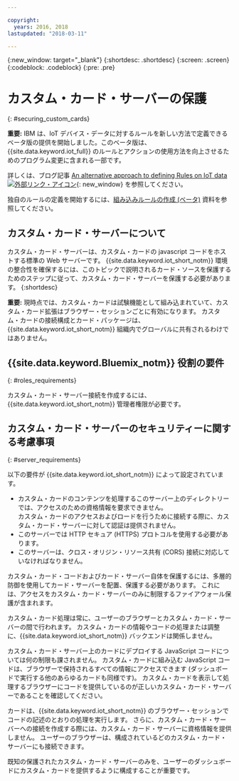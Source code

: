```yaml
---

copyright:
  years: 2016, 2018
lastupdated: "2018-03-11"

---
```


{:new_window: target="\_blank"}
{:shortdesc: .shortdesc}
{:screen: .screen}
{:codeblock: .codeblock}
{:pre: .pre}

# カスタム・カード・サーバーの保護
{: #securing_custom_cards}

**重要:** IBM は、IoT デバイス・データに対するルールを新しい方法で定義できるベータ版の提供を開始しました。このベータ版は、{{site.data.keyword.iot_full}} のルールとアクションの使用方法を向上させるためのプログラム変更に含まれる一部です。

詳しくは、ブログ記事 [An alternative approach to defining Rules on IoT data ![外部リンク・アイコン](../../../../icons/launch-glyph.svg "外部リンク・アイコン")](https://developer.ibm.com/iotplatform/2018/03/01/alternative-approach-defining-rules-iot-data/){: new_window} を参照してください。

独自のルールの定義を開始するには、[組み込みルールの作成 (ベータ)](../../information_management/im_rules.html) 資料を参照してください。

## カスタム・カード・サーバーについて

カスタム・カード・サーバーは、カスタム・カードの javascript コードをホストする標準の Web サーバーです。 {{site.data.keyword.iot_short_notm}} 環境の整合性を確保するには、このトピックで説明されるカード・ソースを保護するためのステップに従って、カスタム・カード・サーバーを保護する必要があります。
{:shortdesc}

**重要:** 現時点では、カスタム・カードは試験機能として組み込まれていて、カスタム・カード拡張はブラウザー・セッションごとに有効になります。 カスタム・カードの接続構成とカード・パッケージは、{{site.data.keyword.iot_short_notm}} 組織内でグローバルに共有されるわけではありません。

## {{site.data.keyword.Bluemix_notm}} 役割の要件
{: #roles_requirements}

カスタム・カード・サーバー接続を作成するには、{{site.data.keyword.iot_short_notm}} 管理者権限が必要です。

## カスタム・カード・サーバーのセキュリティーに関する考慮事項
{: #server_requirements}

以下の要件が {{site.data.keyword.iot_short_notm}} によって設定されています。
- カスタム・カードのコンテンツを処理するこのサーバー上のディレクトリーでは、アクセスのための資格情報を要求できません。  
カスタム・カードのアクセスおよびロードを行うために接続する際に、カスタム・カード・サーバーに対して認証は提供されません。
- このサーバーでは HTTP セキュア (HTTPS) プロトコルを使用する必要があります。
- このサーバーは、クロス・オリジン・リソース共有 (CORS) 接続に対応していなければなりません。  

カスタム・カード・コードおよびカード・サーバー自体を保護するには、多層的防御を使用してカード・サーバーを配置、保護する必要があります。 これには、アクセスをカスタム・カード・サーバーのみに制限するファイアウォール保護が含まれます。

カスタム・カード処理は常に、ユーザーのブラウザーとカスタム・カード・サーバーの間で行われます。 カスタム・カードの情報やコードの処理または調整に、{{site.data.keyword.iot_short_notm}} バックエンドは関係しません。

カスタム・カード・サーバー上のカードにデプロイする JavaScript コードについては何の制限も課されません。 カスタム・カードに組み込む JavaScript コードは、ブラウザーで保持されるすべての情報にアクセスできます (ダッシュボードで実行する他のあらゆるカードも同様です)。  カスタム・カードを表示して処理するブラウザーにコードを提供しているのが正しいカスタム・カード・サーバーであることを確認してください。

カードは、{{site.data.keyword.iot_short_notm}} のブラウザー・セッションでコードの記述のとおりの処理を実行します。 さらに、カスタム・カード・サーバーへの接続を作成する際には、カスタム・カード・サーバーに資格情報を提供しません。 ユーザーのブラウザーは、構成されているどのカスタム・カード・サーバーにも接続できます。

既知の保護されたカスタム・カード・サーバーのみを、ユーザーのダッシュボードにカスタム・カードを提供するように構成することが重要です。   
